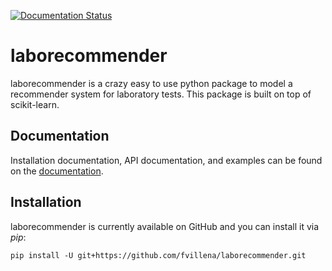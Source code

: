 [![Documentation Status](https://readthedocs.org/projects/laborecommender/badge/?version=latest)](https://laborecommender.readthedocs.io/en/latest/?badge=latest)

# laborecommender

laborecommender is a crazy easy to use python package to model a recommender system for laboratory tests. This package is built on top of scikit-learn.

## Documentation

Installation documentation, API documentation, and examples can be found on the [documentation](http://laborecommender.rtfd.io/).

## Installation

laborecommender is currently available on GitHub and you can install it via *pip*:

```console
pip install -U git+https://github.com/fvillena/laborecommender.git
```

